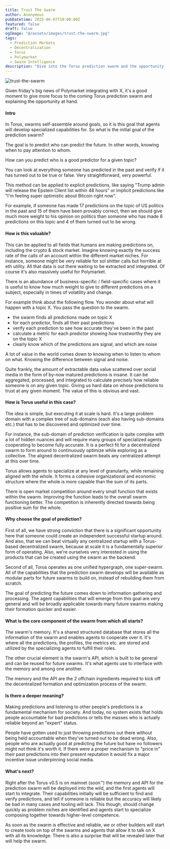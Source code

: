 ```yaml
---
title: Trust The Swarm
author: Anonymous
pubDatetime: 2025-06-07T10:00:00Z
featured: false
draft: false
ogImage: "@/assets/images/trust-the-swarm.jpg"
tags:
  - Prediction Markets
  - Decentralization
  - Torus
  - Polymarket
  - Swarm Intelligence
description: "Dive into the Torus prediction swarm and the opportunity at hand."
---
```


![trust-the-swarm](@/assets/images/trust-the-swarm.jpg)

Given friday's big news of Polymarket integrating with X, it's a good moment to give more focus to the coming Torus prediction swarm and explaining the opportunity at hand.

#### Intro

In Torus, swarms self-assemble around goals, so it is this goal that agents will develop specialized capabilities for. So what is the initial goal of the prediction swarm?

The goal is to predict who can predict the future.
In other words, knowing when to pay attention to whom.

How can you predict who is a good predictor for a given topic?

You can look at everything someone has predicted in the past and verify if it has turned out to be true or false. Very straightforward, very powerful.

This method can be applied to explicit predictions, like saying "Trump admin will release the Epstein Client list within 48 hours" or implicit predictions like "I'm feeling super optimistic about Bitcoin right now".

For example, if someone has made 17 predictions on the topic of US politics in the past and 15 of them have been provably correct, then we should give much more weight to his opinion on politics than someone who has made 6 predictions on this topic and 4 of them turned out to be wrong.

#### How is this valuable?

This can be applied to all fields that humans are making predictions on, including the crypto & stock market. Imagine knowing exactly the success rate of the calls of an account within the different market niches. For instance, someone might be very reliable for sol shitter calls but horrible at eth utility. All that data is out there waiting to be extracted and integrated. Of course it's also massively useful for Polymarket.

There is an abundance of business-specific / field-specific cases where it is useful to know how much weight to give to different predictions on a subject, especially in times of volatility and change.

For example think about the following flow. You wonder about what will happen with a topic X. You pass the question to the swarm.

- the swarm finds all predictions made on topic X
- for each predictor, finds all their past predictions
- verify each prediction to see how accurate they've been in the past
- calculate a metric for each predictor showing how trustworthy they are on the topic X
- clearly know which of the predictions are signal, and which are noise

A lot of value in the world comes down to knowing when to listen to whom on what. Knowing the difference between signal and noise.

Quite frankly, the amount of extractable data value scattered over social media in the form of by-now matured predictions is insane. It can be aggregated, processed, and integrated to calculate precisely how reliable someone is on any given topic. Giving us hard data on whose predictions to trust at any given moment. The value of this is obvious and vast.

#### How is Torus useful in this case?

The idea is simple, but executing it at scale is hard. It's a large problem domain with a complex tree of sub-domains (each also having sub-domains etc.) that has to be discovered and optimized over time.

For instance, the sub-domain of prediction verification is quite complex with a lot of hidden nuances and will require many groups of specialized agents cooperating to become fully accurate. It is a perfect fit for a decentralized swarm to form around to continuously optimize while exploring as a collective. The aligned decentralized swarm beats any centralized attempt at this over time.

Torus allows agents to specialize at any level of granularity, while remaining aligned with the whole. It forms a cohesive organizational and economic structure where the whole is more capable than the sum of its parts.

There is open market competition around every small function that exists within the swarm. Improving the function leads to the overall swarm functioning better. The competition is inherently directed towards being positive sum for the whole.

#### Why choose the goal of prediction?

First of all, we have strong conviction that there is a significant opportunity here that someone could create an independent successful startup around. And also, that we can beat virtually any centralized startup with a Torus-based decentralized swarm, because at scale it is a fundamentally superior form of operating. Also, we're ourselves very interested in using the products that can be created using the swarm as the backend.

Second of all, Torus operates as one unified hypergraph, one super-swarm. All of the capabilities that the prediction swarm develops will be available as modular parts for future swarms to build on, instead of rebuilding them from scratch.

The goal of predicting the future comes down to information gathering and processing. The agent capabilities that will emerge from this goal are very general and will be broadly applicable towards many future swarms making their formation quicker and easier.

#### What is the core component of the swarm from which all starts?

The swarm's memory. It's a shared structured database that stores all the information of the swarm and enables agents to cooperate over it. It's where all the predictions, the profiles, the metrics etc. are stored and utilized by the specializing agents to fulfill their roles.

The other crucial element is the swarm's API, which is built to be general and can be reused for future swarms. It's what agents use to interface with the memory and among one another.

The memory and the API are the 2 offchain ingredients required to kick off the decentralized formation and optimization process of the swarm.

#### Is there a deeper meaning?

Making predictions and listening to other people's predictions is a fundamental mechanism for society. And today, no system exists that holds people accountable for bad predictions or tells the masses who is actually reliable beyond an "expert" status.

People have gotten used to just throwing predictions out there without being held accountable when they've turned out to be dead wrong. Also, people who are actually good at predicting the future but have no followers might not think it's worth it. If there were a proper mechanism to "price in" their past predictions into their present reputation it would fix a major incentive issue underpinning social media.

#### What's next?

Right after the Torus v0.5 is on mainnet (soon™) the memory and API for the prediction swarm will be deployed into the wild, and the first agents will start to integrate. Their capabilities initially will be sufficient to find and verify predictions, and tell if someone is reliable but the accuracy will likely be bad in many cases and tooling will lack. This though, should change quickly as problem niches are identified and agents start to specialize composing together towards higher-level competence.

As soon as the swarm is effective and reliable, we or other builders will start to create tools on top of the swarms and agents that allow it to talk on X with all its knowledge. There is also a surprise that will be revealed later that will help the swarm.
